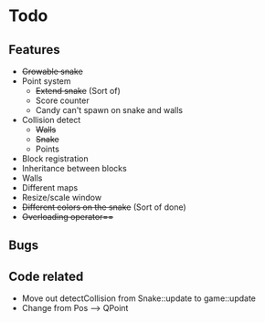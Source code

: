 # Todo

## Features

* ~~Growable snake~~
* Point system
	* ~~Extend snake~~ (Sort of)
	* Score counter
	* Candy can't spawn on snake and walls 
* Collision detect
	* ~~Walls~~
	* ~~Snake~~ 
	* Points
* Block registration
* Inheritance between blocks
* Walls
* Different maps
* Resize/scale window
* ~~Different colors on the snake~~ (Sort of done)
* ~~Overloading operator==~~

## Bugs


## Code related

* Move out detectCollision from Snake::update to game::update
* Change from Pos --> QPoint